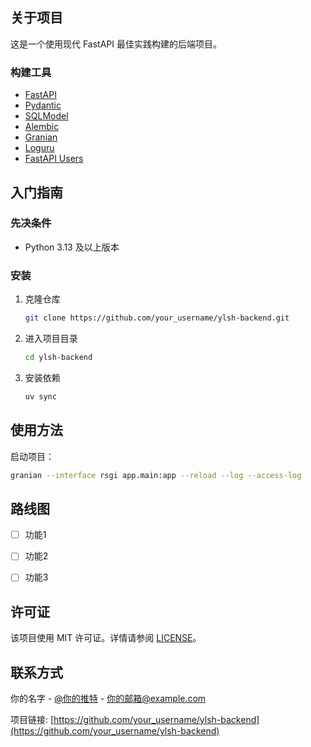 ## 关于项目

这是一个使用现代 FastAPI 最佳实践构建的后端项目。

### 构建工具

- [FastAPI](https://fastapi.tiangolo.com/)
- [Pydantic](https://pydantic-docs.helpmanual.io/)
- [SQLModel](https://sqlmodel.tiangolo.com/)
- [Alembic](https://alembic.sqlalchemy.org/)
- [Granian](https://github.com/emmett-framework/granian)
- [Loguru](https://loguru.readthedocs.io/)
- [FastAPI Users](https://fastapi-users.github.io/fastapi-users/)

## 入门指南

### 先决条件

- Python 3.13 及以上版本

### 安装

1. 克隆仓库
    ```sh
    git clone https://github.com/your_username/ylsh-backend.git
    ```
2. 进入项目目录
    ```sh
    cd ylsh-backend
    ```
3. 安装依赖
    ```sh
    uv sync
    ```

## 使用方法

启动项目：
```sh
granian --interface rsgi app.main:app --reload --log --access-log
```

## 路线图

- [ ] 功能1
- [ ] 功能2
- [ ] 功能3


## 许可证

该项目使用 MIT 许可证。详情请参阅 [LICENSE](LICENSE)。

## 联系方式

你的名字 - [@你的推特](https://twitter.com/你的推特) - 你的邮箱@example.com

项目链接: [https://github.com/your_username/ylsh-backend](https://github.com/your_username/ylsh-backend)

